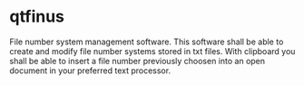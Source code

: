 # qtfinus

File number system management software. 
This software shall be able to create and modify file number systems stored in txt files. 
With clipboard you shall be able to insert a file number previously choosen into an open document in your preferred text processor.
